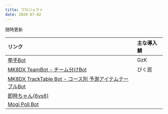 ```yaml
---
title: プロジェクト
date: 2020-07-02
---
```


随時更新

リンク | 主な導入鯖
:--- |:---
[挙手Bot](https://github.com/riptakagi/KyoshuBot) | GzK
[MK8DX TeamBot - チーム分けBot](https://github.com/riptakagi/mk8dx-teambot) | びく民
[MK8DX TrackTable Bot - コース別 予測アイテムテーブルBot](https://github.com/riptakagi/mk8dx-tracktablebot) |
[即時ちゃん(6vs6)](https://github.com/riptakagi/sokujichan) |
[Mogi Poll Bot](https://github.com/riptakagi/MogiPollBot) |
